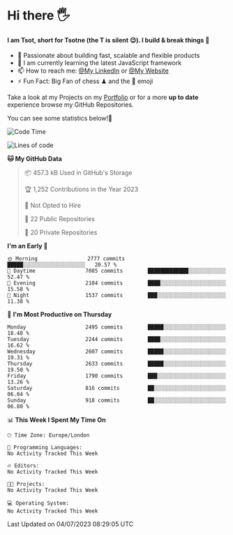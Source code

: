 # Hi there :raised_hand_with_fingers_splayed:
#### I am Tsot, short for Tsotne (the T is silent :wink:). I build & break things :space_invader:
- :telescope: Passionate about building fast, scalable and flexible products
- :seedling: I am currently learning the latest JavaScript framework 
- :mailbox: How to reach me: [@My LinkedIn](https://www.linkedin.com/in/tsotne-gvadzabia/) or [@My Website](https://tsotne.co.uk/contact)
- :zap: Fun Fact: Big Fan of chess ♟ and the 👾 emoji

Take a look at my Projects on my [Portfolio](https://tsotne.co.uk/) or for a more **up to date** experience browse my GitHub Repositories.

You can see some statistics below!:space_invader:
<!--START_SECTION:waka-->
![Code Time](http://img.shields.io/badge/Code%20Time-761%20hrs%202%20mins-blue)

![Lines of code](https://img.shields.io/badge/From%20Hello%20World%20I%27ve%20Written-6.7%20million%20lines%20of%20code-blue)

**🐱 My GitHub Data** 

> 📦 457.3 kB Used in GitHub's Storage 
 > 
> 🏆 1,252 Contributions in the Year 2023
 > 
> 🚫 Not Opted to Hire
 > 
> 📜 22 Public Repositories 
 > 
> 🔑 20 Private Repositories 
 > 
**I'm an Early 🐤** 

```text
🌞 Morning                2777 commits        █████░░░░░░░░░░░░░░░░░░░░   20.57 % 
🌆 Daytime                7085 commits        █████████████░░░░░░░░░░░░   52.47 % 
🌃 Evening                2104 commits        ████░░░░░░░░░░░░░░░░░░░░░   15.58 % 
🌙 Night                  1537 commits        ███░░░░░░░░░░░░░░░░░░░░░░   11.38 % 
```
📅 **I'm Most Productive on Thursday** 

```text
Monday                   2495 commits        █████░░░░░░░░░░░░░░░░░░░░   18.48 % 
Tuesday                  2244 commits        ████░░░░░░░░░░░░░░░░░░░░░   16.62 % 
Wednesday                2607 commits        █████░░░░░░░░░░░░░░░░░░░░   19.31 % 
Thursday                 2633 commits        █████░░░░░░░░░░░░░░░░░░░░   19.50 % 
Friday                   1790 commits        ███░░░░░░░░░░░░░░░░░░░░░░   13.26 % 
Saturday                 816 commits         ██░░░░░░░░░░░░░░░░░░░░░░░   06.04 % 
Sunday                   918 commits         ██░░░░░░░░░░░░░░░░░░░░░░░   06.80 % 
```


📊 **This Week I Spent My Time On** 

```text
🕑︎ Time Zone: Europe/London

💬 Programming Languages: 
No Activity Tracked This Week

🔥 Editors: 
No Activity Tracked This Week

🐱‍💻 Projects: 
No Activity Tracked This Week

💻 Operating System: 
No Activity Tracked This Week
```


 Last Updated on 04/07/2023 08:29:05 UTC
<!--END_SECTION:waka-->
